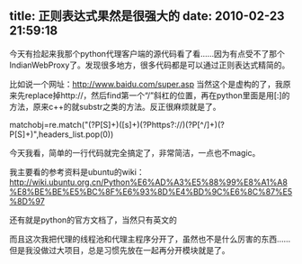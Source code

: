 title: 正则表达式果然是很强大的
date: 2010-02-23 21:59:18
---

今天有捡起来我那个python代理客户端的源代码看了看……因为有点受不了那个IndianWebProxy了。发现很多地方，很多代码都是可以通过正则表达式精简的。

比如说一个网址：http://www.baidu.com/super.asp 当然这个是虚构的了，我原来先replace掉http://，然后find第一个“/”斜杠的位置，再在python里面是用[:]的方法，原来c++的就substr之类的方法。反正很麻烦就是了。

matchobj=re.match("(?P[S]+)([s]+)(?Phttps?://)(?P[^/]+)(?P[S]+)",headers_list.pop(0))

今天我看，简单的一行代码就完全搞定了，非常简洁，一点也不magic。

我主要看的参考资料是ubuntu的wiki：http://wiki.ubuntu.org.cn/Python%E6%AD%A3%E5%88%99%E8%A1%A8%E8%BE%BE%E5%BC%8F%E6%93%8D%E4%BD%9C%E6%8C%87%E5%8D%97

还有就是python的官方文档了，当然只有英文的

而且这次我把代理的线程池和代理主程序分开了，虽然也不是什么厉害的东西……但是我没做过大项目，总是习惯先放在一起再分开模块就是了。